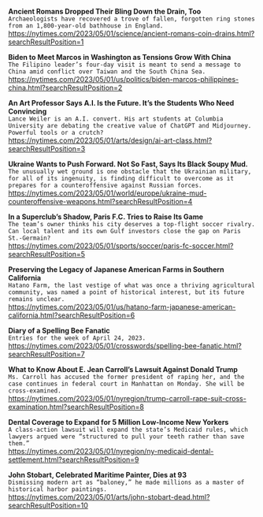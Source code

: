 **Ancient Romans Dropped Their Bling Down the Drain, Too**\
`Archaeologists have recovered a trove of fallen, forgotten ring stones from an 1,800-year-old bathhouse in England.`\
https://nytimes.com/2023/05/01/science/ancient-romans-coin-drains.html?searchResultPosition=1

**Biden to Meet Marcos in Washington as Tensions Grow With China**\
`The Filipino leader’s four-day visit is meant to send a message to China amid conflict over Taiwan and the South China Sea.`\
https://nytimes.com/2023/05/01/us/politics/biden-marcos-philippines-china.html?searchResultPosition=2

**An Art Professor Says A.I. Is the Future. It’s the Students Who Need Convincing**\
`Lance Weiler is an A.I. convert. His art students at Columbia University are debating the creative value of ChatGPT and Midjourney. Powerful tools or a crutch?`\
https://nytimes.com/2023/05/01/arts/design/ai-art-class.html?searchResultPosition=3

**Ukraine Wants to Push Forward. Not So Fast, Says Its Black Soupy Mud.**\
`The unusually wet ground is one obstacle that the Ukrainian military, for all of its ingenuity, is finding difficult to overcome as it prepares for a counteroffensive against Russian forces.`\
https://nytimes.com/2023/05/01/world/europe/ukraine-mud-counteroffensive-weapons.html?searchResultPosition=4

**In a Superclub’s Shadow, Paris F.C. Tries to Raise Its Game**\
`The team’s owner thinks his city deserves a top-flight soccer rivalry. Can local talent and its own Gulf investors close the gap on Paris St.-Germain?`\
https://nytimes.com/2023/05/01/sports/soccer/paris-fc-soccer.html?searchResultPosition=5

**Preserving the Legacy of Japanese American Farms in Southern California**\
`Hatano Farm, the last vestige of what was once a thriving agricultural community, was named a point of historical interest, but its future remains unclear.`\
https://nytimes.com/2023/05/01/us/hatano-farm-japanese-american-california.html?searchResultPosition=6

**Diary of a Spelling Bee Fanatic**\
`Entries for the week of April 24, 2023.`\
https://nytimes.com/2023/05/01/crosswords/spelling-bee-fanatic.html?searchResultPosition=7

**What to Know About E. Jean Carroll’s Lawsuit Against Donald Trump**\
`Ms. Carroll has accused the former president of raping her, and the case continues in federal court in Manhattan on Monday. She will be cross-examined.`\
https://nytimes.com/2023/05/01/nyregion/trump-carroll-rape-suit-cross-examination.html?searchResultPosition=8

**Dental Coverage to Expand for 5 Million Low-Income New Yorkers**\
`A class-action lawsuit will expand the state’s Medicaid rules, which lawyers argued were “structured to pull your teeth rather than save them.”`\
https://nytimes.com/2023/05/01/nyregion/ny-medicaid-dental-settlement.html?searchResultPosition=9

**John Stobart, Celebrated Maritime Painter, Dies at 93**\
`Dismissing modern art as “baloney,” he made millions as a master of historical harbor paintings.`\
https://nytimes.com/2023/05/01/arts/john-stobart-dead.html?searchResultPosition=10

